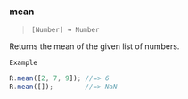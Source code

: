 ### mean

> ```[Number] → Number```

Returns the mean of the given list of numbers.

`Example`

```js
R.mean([2, 7, 9]); //=> 6
R.mean([]);        //=> NaN
```